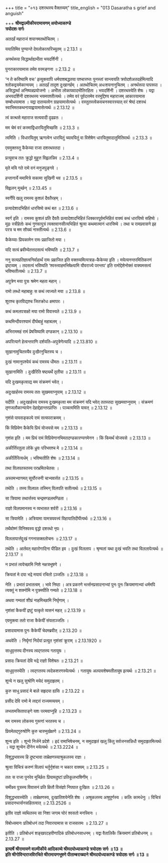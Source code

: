 +++
title = "०१३ दशरथस्य वैक्लव्यम्"
title_english = "013 Dasaratha s grief and anguish"

+++
**श्रीमद्वाल्मीकीयरामायणम् अयोध्याकाण्डे  
त्रयोदशः सर्गः**

अतदर्हं महाराजं शयानमतथोचितम् ।

ययातिमिव पुण्यान्ते देवलोकात्परिच्युतम् ॥ 2.13.1 ॥

अनर्थरूपा सिद्धार्थाह्यभीता भयदर्शिनी ।

पुनराकारयामास तमेव वरमङ्गना ॥ 2.13.2 ॥

‘न ते करिष्यामि वचः’ इत्युक्त्वापि धर्मपाशबद्धतया पश्चात्तप्तः पुनस्तां सान्त्वयति त्रयोदशेअतदर्हमित्यादि श्लोकद्वयमेकान्वयम् । अतदर्हं तादृश दुःखानर्हम् । अतथोचितम् अधःशयनानुचितम् । अनर्थरूपा पापरूपा । असिद्धार्था अनिष्पन्नप्रयोजनो । अभीता लोकापवादभीतिरहिता । भयदर्शिनी । दशरथस्येति शेषः । यद्वा अभयदर्शिनी दशरथस्य भयमपश्तीत्यर्थः । तमेव वरं पूर्वदत्तमेव वरमुद्दिश्य महाराजम् आकारयामास सम्बोधयामास । यद्वा दातव्यत्वेन ग्राहयामासेत्यर्थः । वस्तुतस्त्वेकवचनस्वारस्यात् वरं श्रेष्ठं दशरथं स्वाभिमतकथनायाह्वयामासेत्यर्थः ॥ 2.13.12 ॥

त्वं कत्थसे महाराज सत्यवादी दृढव्रतः ।

मम चेमं वरं कस्माद्विधारयितुमिच्छसि ॥ 2.13.3 ॥

त्वमिति । विधारयितुम् ऋणत्वेन धारयितुं च्यावयितुं वा विशेषेण धारयितुमादातुमितिवार्थः ॥ 2.13.3 ॥

एवमुक्तस्तु कैकेय्या राजा दशरथस्तदा ।

प्रत्युवाच ततः क्रुद्धो मुहूत्त विह्वलन्निव ॥ 2.13.4 ॥

मृते मयि गते रामे वनं मनुजपुङ्गवे ।

हन्तानार्ये ममामित्रे सकामा सुखिनी भव ॥ 2.13.5 ॥

विह्वलन् मूर्च्छन् ॥ 2.13.45 ॥

स्वर्गेपि खलु रामस्य कुशलं दैवतैरहम् ।

प्रत्यादेशादभिहितं धारयिष्ये कथं बत ॥ 2.13.6 ॥

स्वर्ग इति । रामस्य कुशलं प्रति दैवतैः प्रत्यादेशादभिहितं धिक्कारपूर्वमभिहितं वाक्यं कथं धारयिष्ये सहिष्ये । मूढः स्त्रीहेतोः कथं गुणवत्पुत्रं त्यक्तवानसीत्यभिहितं श्रुत्वा कथमात्मानं धारयिष्ये । तथा च रामप्रवासने इह परत्र च मम सौख्यं नास्तीत्यर्थः ॥ 2.13.6 ॥

कैकेय्याः प्रियकामेन रामः प्रव्राजितो मया ।

यदि सत्यं ब्रवीम्येतत्तदसत्यं भविष्यति ॥ 2.13.7 ॥

ननु सत्यप्रतिज्ञत्वनिर्वाहार्थं रामः प्रव्राजित इति वक्तव्यमित्यत्राह–कैकेय्या इति । मयेत्यनन्तरमितिकरणं द्रष्टव्यम् । तदसत्यं भविष्यति ‘श्वस्त्वाहमभिषेक्ष्यामि यौवराज्ये परन्तप’ इति रामोद्देशेनोक्तं वाक्यमसत्यं भविष्यतीत्यर्थः ॥ 2.13.7 ॥

अपुत्रेण मया पुत्रः श्रमेण महता महान् ।

रामो लब्धो महाबाहुः स कथं त्यज्यते मया ॥ 2.13.8 ॥

शूरश्च कृतविद्यश्च जितक्रोधः क्षमापरः ।

कथं कमलपत्राक्षो मया रामो विवास्यते ॥ 2.13.9 ॥

कथमिन्दीवरश्यामं दीर्घबाहुं महाबलम् ।

अभिराममहं रामं प्रेषयिष्यामि दण्डकान् ॥ 2.13.10 ॥

अपरित्यागे हेत्वन्तराणि दर्शयति–अपुत्रेणेत्यादि ॥ 2.13.810 ॥

सुखानामुचितस्यैव दुःखैरनुचितस्य च ।

दुःखं नामानुपश्येयं कथं रामस्य धीमतः ॥ 2.13.11 ॥

सुखानामिति । दुःखैरिति षष्ठ्यर्थे तृतीया ॥ 2.13.11 ॥

यदि दुःखमकृत्वाद्य मम संक्रमणं भवेत् ।

अदुःखार्हस्य रामस्य ततः सुखमवाप्नुयाम् ॥ 2.13.12 ॥

यदीति । अदुःखार्हस्य रामस्य दुःखमकृत्वा मम संक्रमणं यदि भवेत् ततस्तदा सुखमवाप्नुयाम् । संक्रमणं तृणजलौकान्यायेन देहाद्देहान्तरप्राप्तिः । पञ्चत्वमिति यावत् ॥ 2.13.12 ॥

नृशंसे पापसङ्कल्पे रामं सत्यपराक्रमम् ।

किं विप्रियेण कैकेयि प्रियं योजयसे मम ॥ 2.13.13 ॥

नृशंस इति । मम प्रियं रामं विप्रियेणानभिमतदण्डकारण्यगमेनन । किं किमर्थं योजयसे ॥ 2.13.13 ॥

अकीर्त्तिरतुला लोके ध्रुवः परिभवश्च मे ॥ 2.13.14 ॥

अकीर्तिरित्यर्धम् । भविष्यतीति शेषः ॥ 2.13.14 ॥

तथा विलपतस्तस्य परभ्रमितचेतसः ।

अस्तमभ्यागमत् सूर्योरजनी चाभ्यवर्त्तत ॥ 2.13.15 ॥

तथेति । तस्य विलपतः तस्मिन् विलपति सतीत्यर्थः ॥ 2.13.15 ॥

सा त्रियामा तथार्त्तस्य चन्द्रमण्डलमण्डिता ।

राज्ञो विलपमानस्य न व्यभासत शर्वरी ॥ 2.13.16 ॥

सा त्रियामेति । अत्रियामा यामत्रयवत्त्वं विहायातिदीर्घेत्यर्थः ॥ 2.13.16 ॥

तथैवोष्णं विनिश्वस्य वृद्धो दशरथो नृपः ।

विललापार्त्तद्दुःखं गगनासक्तलोचनः ॥ 2.13.17 ॥

तथेति । आर्तवत् महारोगादिना पीडित इव । दुःखं विललाप । श्रृण्वतां यथा दुःखं भवति तथा विललापेत्यर्थः ॥ 2.13.17 ॥

न प्रभातं त्वयेच्छामि निशे नक्षत्रभूषणे ।

क्रियतां मे दया भद्रे मयायं रचितो ऽञ्जलिः ॥ 2.13.18 ॥

नेति । प्रभातं प्रभातत्वम् । भावे निष्ठा । अत्र प्रकरणे भर्त्सनप्रसादनाभ्यां पुनः पुनः क्रियमाणाभ्यां धर्ममपि त्यक्तुं न शक्नोमि न पुत्रमपीति गम्यते ॥ 2.13.18 ॥

अथवा गम्यतां शीघ्रं नाहमिच्छामि निर्घृणाम् ।

नृशंसां कैकयीं द्रष्टुं यत्कृते व्यसनं महत् ॥ 2.13.19 ॥

एवमुक्त्वा ततो राजा कैकेयीं संयताञ्जलिः ।

प्रसादयामास पुनः कैकेयीं चेदमब्रवीत् ॥ 2.13.20 ॥

अथवेति । निर्घृणां निर्दयां प्रत्युत नृशंसां क्रूराम् ॥ 2.13.1920 ॥

साधुवृत्तस्य दीनस्य त्वद्गतस्य गतायुषः ।

प्रसादः क्रियतां देवि भद्रे राज्ञो विशेषतः ॥ 2.13.21 ॥

साधुवृत्तस्येति । त्वद्गतस्य त्वदेकशरणस्येत्यर्थः । गतायुषः अल्पावशेषमतीतायुष इत्यर्थः ॥ 2.13.21 ॥

शून्ये न खलु सुश्रोणि मयेदं समुदाहृतम् ।

कुरु साधु प्रसादं मे बाले सहृदया ह्यसि ॥ 2.13.22 ॥

प्रसीद देवि रामो मे त्वद्दत्तं राज्यमव्ययम् ।

लभतामसितापाङ्गे यशः परमवाप्नुहि ॥ 2.13.23 ॥

मम रामस्य लोकस्य गुरूणां भरतस्य च ।

प्रियमेतद्गुरुश्रोणि कुरु चारुमुखेक्षणे ॥ 2.13.24 ॥

शून्य इति । शून्ये निर्जने प्रदेशे । इदं रामाभिषेचनम्, न समुदाहृतं खलु किंतु सर्वजनसन्निधौ समुदाहृतमित्यर्थः । यद्वा शून्येन दीनेन मयेत्यर्थः ॥ 2.13.2224 ॥

विशुद्धभावस्य हि दुष्टभावा ताम्रेक्षणस्याश्रुकलस्य राज्ञः ।

श्रुत्वा विचित्रं करुणं विलापं भर्तुर्नृशंसा न चकार वाक्यम् ॥ 2.13.25 ॥

ततः स राजा पुनरेव मूर्च्छितः प्रियामदुष्टां प्रतिकूलभाषिणीम् ।

समीक्ष्य पुत्रस्य विवासनं प्रति क्षितौ विसंज्ञो निपपात दुःखितः ॥ 2.13.26 ॥

विशुद्धभावस्येति । ताम्रेक्षणस्य, दुःखातिशयेनेति शेषः । अश्रुकलस्य अश्रुपूर्णस्य । कलिः कामधेनुः । विचित्रं प्रसादनभर्त्सनसहितत्वात् ॥ 2.13.2526 ॥

इतीव राज्ञो व्यथितस्य सा निशा जगाम घोरं श्वसतो मनस्विनः ।

विबोध्यमानः प्रतिबोधनं तदा निवारयामास स राजसत्तमः ॥ 2.13.27 ॥

इतीति । प्रतिबोधनं शङ्खपटहवीणादिकं प्रतिबोधनसाधनम् । यद्वा वैतालिकैः क्रियमाणं प्रतिबोधनम् ॥ 2.13.27 ॥

**इत्यार्षे श्रीरामायणे वाल्मीकीये आदिकाव्ये श्रीमदयोध्याकाण्डे त्रयोदशः सर्गः ॥ 13 ॥  
इति श्रीगोविन्दराजविरचिते श्रीरामायणभूषणे पीताम्बराख्याने श्रीमदयोध्याकाण्डे त्रयोदशः सर्गः ॥ 13 ॥**
